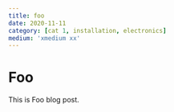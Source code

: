 ```yaml
---
title: foo
date: 2020-11-11
category: [cat 1, installation, electronics]
medium: 'xmedium xx'
---
```


# Foo

This is Foo blog post.